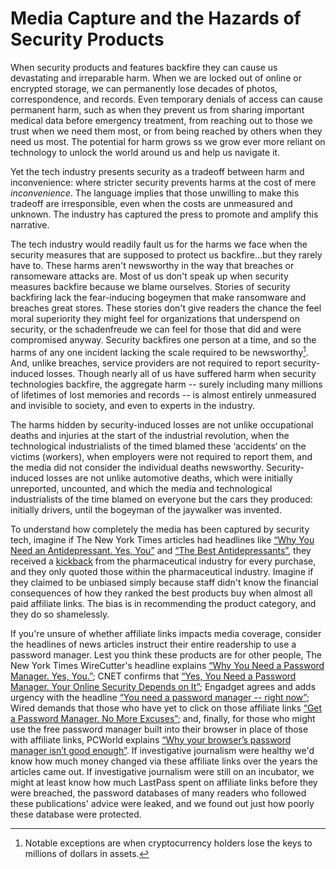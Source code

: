 <!-- Hiding Harm -->
<!-- # Security Products are Hazardous Products -->
# Media Capture and the Hazards of Security Products

When security products and features backfire they can cause us devastating and irreparable harm. When we are locked out of online or encrypted storage, we can permanently lose decades of photos, correspondence, and records. Even temporary denials of access can cause permanent harm, such as when they prevent us from sharing important medical data before emergency treatment, from reaching out to those we trust when we need them most, or from being reached by others when they need us most. The potential for harm grows ss we grow ever more reliant on technology to unlock the world around us and help us navigate it.

Yet the tech industry presents security as a tradeoff between harm and inconvenience: where stricter security prevents harms at the cost of mere *inconvenience*. The language implies that those unwilling to make this tradeoff are irresponsible, even when the costs are unmeasured and unknown. The industry has captured the press to promote and amplify this narrative.

The tech industry would readily fault us for the harms we face when the security measures that are supposed to protect us backfire...but they rarely have to. These harms aren't newsworthy in the way that breaches or ransomeware attacks are. Most of us don't speak up when security measures backfire because we blame ourselves. Stories of security backfiring lack the fear-inducing bogeymen that make ransomware and breaches great stores. These stories don't give readers the chance the feel moral superiority they might feel for organizations that underspend on security, or the schadenfreude we can feel for those that did and were compromised anyway. Security backfires one person at a time, and so the harms of any one incident lacking the scale required to be newsworthy[^cryptocurrency]. And, unlike breaches, service providers are not required to report security-induced losses. Though nearly all of us have suffered harm when security technologies backfire, the aggregate harm -- surely including many millions of lifetimes of lost memories and records -- is almost entirely unmeasured and invisible to society, and even to experts in the industry.

[^cryptocurrency]: Notable exceptions are when cryptocurrency holders lose the keys to millions of dollars in assets.

The harms hidden by security-induced losses are not unlike occupational deaths and injuries at the start of the industrial revolution, when the technological industrialists of the timed blamed these ‘accidents‘ on the victims (workers), when employers were not required to report them, and the media did not consider the individual deaths newsworthy. Security-induced losses are not unlike automotive deaths, which were initially unreported, uncounted, and which the media and technological industrialists of the time blamed on everyone but the cars they produced: initially drivers, until the bogeyman of the jaywalker was invented.

To understand how completely the media has been captured by security tech, imagine if The New York Times articles had headlines like [“Why You Need an Antidepressant. Yes, You”](https://www.nytimes.com/2019/08/27/smarter-living/wirecutter/why-you-need-a-password-manager-yes-you.html) and [“The Best Antidepressants”](https://www.nytimes.com/wirecutter/reviews/best-password-managers/), they received a [kickback](https://www.nytimes.com/wirecutter/partners/) from the pharmaceutical industry for every purchase, and they only quoted those within the pharmaceutical industry. Imagine if they claimed to be unbiased simply because staff didn't know the financial consequences of how they ranked the best products buy when almost all paid affiliate links. The bias is in recommending the product category, and they do so shamelessly.

If you're unsure of whether affiliate links impacts media coverage, consider the headlines of news articles instruct their entire readership to use a password manager. Lest you think these products are for other people, The New York Times WireCutter's headline explains [“Why You Need a Password Manager. Yes, You.”](https://www.nytimes.com/2019/08/27/smarter-living/wirecutter/why-you-need-a-password-manager-yes-you.html); CNET confirms that [“Yes, You Need a Password Manager. Your Online Security Depends on It”](https://www.cnet.com/tech/services-and-software/yes-you-need-a-password-manager-your-online-security-depends-on-it/); Engadget agrees and adds urgency with the headline [“You need a password manager -- right now”](https://www.engadget.com/2019-08-26-the-best-password-managers-compared.html); Wired demands that those who have yet to click on those affiliate links [“Get a Password Manager. No More Excuses”](https://www.wired.com/story/password-manager-autofill-ad-tech-privacy/); and, finally, for those who might use the free password manager built into their browser in place of those with affiliate links, PCWorld explains [“Why your browser’s password manager isn’t good enough”](https://www.pcworld.com/article/393979/why-your-browsers-password-manager-isnt-good-enough.html). If investigative journalism were healthy we'd know how much money changed via these affiliate links over the years the articles came out. If investigative journalism were still on an incubator, we might at least know how much LastPass spent on affiliate links before they were breached, the password databases of many readers who followed these publications' advice were leaked, and we found out just how poorly these database were protected.

